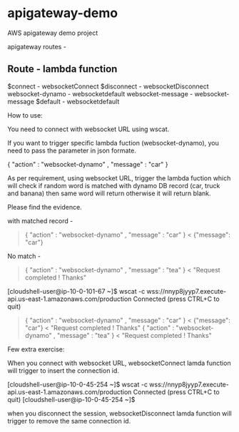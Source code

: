 # apigateway-demo
AWS apigateway demo project

apigateway routes -

Route - lambda function
---------------------------
$connect - websocketConnect
$disconnect - websocketDisconnect
websocket-dynamo - websocketdefault
websocket-message - websocket-message
$default - websocketdefault

How to use:

You need to connect with websocket URL using wscat.

If you want to trigger specific lambda fuction (websocket-dynamo), you need to pass the parameter in json formate.

{ "action" : "websocket-dynamo" , "message" : "car" }

As per requirement, using websocket URL, trigger the lambda fuction which will check if random word is matched with dynamo DB record (car, truck and banana) then same word will return otherwise it will return blank.

Please find the evidence.

with matched record -

> { "action" : "websocket-dynamo" , "message" : "car" }
< {"message": "car"}

No match -

> { "action" : "websocket-dynamo" , "message" : "tea" }
< "Request completed ! Thanks"


[cloudshell-user@ip-10-0-101-67 ~]$ wscat -c wss://nnyp8jyyp7.execute-api.us-east-1.amazonaws.com/production
Connected (press CTRL+C to quit)
> { "action" : "websocket-dynamo" , "message" : "car" }
< {"message": "car"}
< "Request completed ! Thanks"
> { "action" : "websocket-dynamo" , "message" : "tea" }
< "Request completed ! Thanks"



Few extra exercise:

When you connect with websocket URL, websocketConnect lamda function will trigger to insert the connection id.

[cloudshell-user@ip-10-0-45-254 ~]$ wscat -c wss://nnyp8jyyp7.execute-api.us-east-1.amazonaws.com/production
Connected (press CTRL+C to quit)
[cloudshell-user@ip-10-0-45-254 ~]$ 

when you disconnect the session, websocketDisconnect lamda function will trigger to remove the same connection id.

